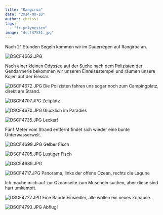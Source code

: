 ```yaml
---
title: "Rangiroa"
date: "2014-09-10"
author: chrissi
tags: 
  - "fr-polynesien"
image: "dscf47551.jpg"
---
```


Nach 21 Stunden Segeln kommen wir im Dauerregen auf Rangiroa an.

![DSCF4662.JPG](/images/2014/dscf4662.jpg)

Nach einer kleinen Odyssee auf der Suche nach dem Polizisten der Gendarmerie bekommen wir unseren Einreisestempel und räumen unsere Kojen auf der Elessar.

![DSCF4672.JPG](/images/2014/dscf4672.jpg) Die Polizisten fahren uns sogar noch zum Campingplatz, direkt am Strand.

![DSCF4707.JPG](/images/2014/dscf4707.jpg) Zeltplatz

![DSCF4670.JPG](/images/2014/dscf4670.jpg) Glücklich im Paradies

![DSCF4735.JPG](/images/2014/dscf4735.jpg) Lecker!

Fünf Meter vom Strand entfernt findet sich wieder eine bunte Unterwasserwelt.

![DSCF4699.JPG](/images/2014/dscf4699.jpg) Gelber Fisch

![DSCF4705.JPG](/images/2014/dscf4705.jpg) Lustiger Fisch

![DSCF4689.JPG](/images/2014/dscf4689.jpg)

![DSCF4717.JPG](/images/2014/dscf4717.jpg) Panorama, links der offene Ozean, rechts die Lagune

Ich mache mich auf zur Ozeanseite zum Muscheln suchen, aber diese sind hart umkämpft.

![DSCF4727.JPG](/images/2014/dscf4727.jpg) Eine Bande Einsiedler, alle wollen ein neues Zuhause.

![DSCF4793.JPG](/images/2014/dscf4793.jpg) Abflug!
